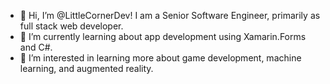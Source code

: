 - 👋 Hi, I’m @LittleCornerDev!  I am a Senior Software Engineer, primarily as full stack web developer.
- 🌱 I’m currently learning about app development using Xamarin.Forms and C#.
- 👀 I’m interested in learning more about game development, machine learning, and augmented reality.
<!---
- 💞️ I’m looking to collaborate on ...
- 📫 How to reach me ...


LittleCornerDev/LittleCornerDev is a ✨ special ✨ repository because its `README.md` (this file) appears on your GitHub profile.
You can click the Preview link to take a look at your changes.
--->
